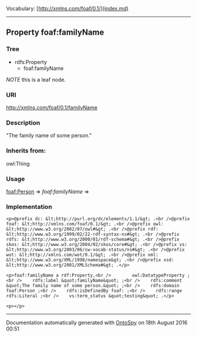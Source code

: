 Vocabulary: [http://xmlns.com/foaf/0.1/](index.md) 



---	
	




    


## Property foaf:familyName


### Tree

* rdfs:Property
    * foaf:familyName





*NOTE* this is a leaf node.


### URI
http://xmlns.com/foaf/0.1/familyName

### Description
&quot;The family name of some person.&quot;


### Inherits from:
owl:Thing



### Usage


[foaf:Person](class-14-foafperson.md) 
=&gt;&nbsp;_foaf:familyName_&nbsp;=&gt;&nbsp;[](.md)

### Implementation
```
<p>@prefix dc: &lt;http://purl.org/dc/elements/1.1/&gt; .<br />@prefix foaf: &lt;http://xmlns.com/foaf/0.1/&gt; .<br />@prefix owl: &lt;http://www.w3.org/2002/07/owl#&gt; .<br />@prefix rdf: &lt;http://www.w3.org/1999/02/22-rdf-syntax-ns#&gt; .<br />@prefix rdfs: &lt;http://www.w3.org/2000/01/rdf-schema#&gt; .<br />@prefix skos: &lt;http://www.w3.org/2004/02/skos/core#&gt; .<br />@prefix vs: &lt;http://www.w3.org/2003/06/sw-vocab-status/ns#&gt; .<br />@prefix wot: &lt;http://xmlns.com/wot/0.1/&gt; .<br />@prefix xml: &lt;http://www.w3.org/XML/1998/namespace&gt; .<br />@prefix xsd: &lt;http://www.w3.org/2001/XMLSchema#&gt; .</p>

<p>foaf:familyName a rdf:Property,<br />        owl:DatatypeProperty ;<br />    rdfs:label &quot;familyName&quot; ;<br />    rdfs:comment &quot;The family name of some person.&quot; ;<br />    rdfs:domain foaf:Person ;<br />    rdfs:isDefinedBy foaf: ;<br />    rdfs:range rdfs:Literal ;<br />    vs:term_status &quot;testing&quot; .</p>

<p></p>
```










---

Documentation automatically generated with [OntoSpy](http://ontospy.readthedocs.org/ "Open") on 18th August 2016 00:51